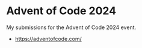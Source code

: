 # Advent of Code 2024
My submissions for the Advent of Code 2024 event.
- https://adventofcode.com/
